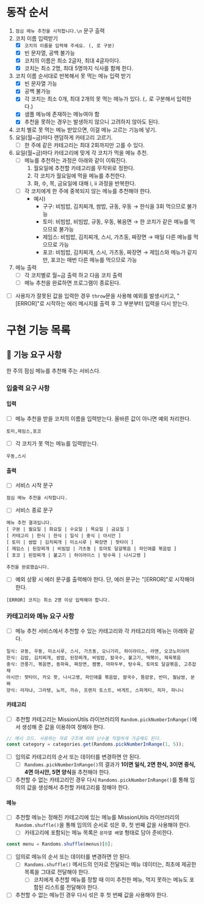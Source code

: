 # 동작 순서

1. `점심 메뉴 추천을 시작합니다.\n` 문구 출력
2. 코치 이름 입력받기
   - [x] `코치의 이름을 입력해 주세요. (, 로 구분)`
   - [x] 빈 문자열, 공백 불가능
   - [x] 코치의 이름은 최소 2글자, 최대 4글자이다.
   - [x] 코치는 최소 2명, 최대 5명까지 식사를 함께 한다.
3. 코치 이름 순서대로 반복해서 못 먹는 메뉴 입력 받기
   - [x] 빈 문자열 가능
   - [x] 공백 불가능
   - [x] 각 코치는 최소 0개, 최대 2개의 못 먹는 메뉴가 있다. (`,` 로 구분해서 입력한다.)
   - [x] 샘플 메뉴에 존재하는 메뉴여야 함
   - [x] 추천을 못하는 경우는 발생하지 않으니 고려하지 않아도 된다.
4. 코치 별로 못 먹는 메뉴 받았으면, 이걸 메뉴 고르는 기능에 넣기.
5. 요일(월~금)마다 랜덤하게 카테고리 고르기.
   - [ ] 한 주에 같은 카테고리는 최대 2회까지만 고를 수 있다.
6. 요일(월~금)마다 카테고리에 맞게 각 코치가 먹을 메뉴 추천.
   - [ ] 메뉴를 추천하는 과정은 아래와 같이 이뤄진다.
     1. 월요일에 추천할 카테고리를 무작위로 정한다.
     2. 각 코치가 월요일에 먹을 메뉴를 추천한다.
     3. 화, 수, 목, 금요일에 대해 i, ii 과정을 반복한다.
   - [ ] 각 코치에게 한 주에 중복되지 않는 메뉴를 추천해야 한다.
     - 예시)
       - 구구: 비빔밥, 김치찌개, 쌈밥, 규동, 우동 → 한식을 3회 먹으므로 불가능
       - 토미: 비빔밥, 비빔밥, 규동, 우동, 볶음면 → 한 코치가 같은 메뉴를 먹으므로 불가능
       - 제임스: 비빔밥, 김치찌개, 스시, 가츠동, 짜장면 → 매일 다른 메뉴를 먹으므로 가능
       - 포코: 비빔밥, 김치찌개, 스시, 가츠동, 짜장면 → 제임스와 메뉴가 같지만, 포코는 매번 다른 메뉴를 먹으므로 가능
7. 메뉴 출력
   - [ ] 각 코치별로 월~금 출력 하고 다음 코치 출력
   - [ ] 메뉴 추천을 완료하면 프로그램이 종료된다.

- [ ] 사용자가 잘못된 값을 입력한 경우 `throw`문을 사용해 예외를 발생시키고, "[ERROR]"로 시작하는 에러 메시지를 출력 후 그 부분부터 입력을 다시 받는다.

# 구현 기능 목록

## 🚀 기능 요구 사항

한 주의 점심 메뉴를 추천해 주는 서비스다.

### 입출력 요구 사항

#### 입력

- [ ] 메뉴 추천을 받을 코치의 이름을 입력받는다. 올바른 값이 아니면 예외 처리한다.

```
토미,제임스,포코
```

- [ ] 각 코치가 못 먹는 메뉴를 입력받는다.

```
우동,스시
```

#### 출력

- [ ] 서비스 시작 문구

```
점심 메뉴 추천을 시작합니다.
```

- [ ] 서비스 종료 문구

```
메뉴 추천 결과입니다.
[ 구분 | 월요일 | 화요일 | 수요일 | 목요일 | 금요일 ]
[ 카테고리 | 한식 | 한식 | 일식 | 중식 | 아시안 ]
[ 토미 | 쌈밥 | 김치찌개 | 미소시루 | 짜장면 | 팟타이 ]
[ 제임스 | 된장찌개 | 비빔밥 | 가츠동 | 토마토 달걀볶음 | 파인애플 볶음밥 ]
[ 포코 | 된장찌개 | 불고기 | 하이라이스 | 탕수육 | 나시고렝 ]

추천을 완료했습니다.
```

- [ ] 예외 상황 시 에러 문구를 출력해야 한다. 단, 에러 문구는 "[ERROR]"로 시작해야 한다.

```
[ERROR] 코치는 최소 2명 이상 입력해야 합니다.
```

### 카테고리와 메뉴 요구 사항

- [ ] 메뉴 추천 서비스에서 추천할 수 있는 카테고리와 각 카테고리의 메뉴는 아래와 같다.

```
일식: 규동, 우동, 미소시루, 스시, 가츠동, 오니기리, 하이라이스, 라멘, 오코노미야끼
한식: 김밥, 김치찌개, 쌈밥, 된장찌개, 비빔밥, 칼국수, 불고기, 떡볶이, 제육볶음
중식: 깐풍기, 볶음면, 동파육, 짜장면, 짬뽕, 마파두부, 탕수육, 토마토 달걀볶음, 고추잡채
아시안: 팟타이, 카오 팟, 나시고렝, 파인애플 볶음밥, 쌀국수, 똠얌꿍, 반미, 월남쌈, 분짜
양식: 라자냐, 그라탱, 뇨끼, 끼슈, 프렌치 토스트, 바게트, 스파게티, 피자, 파니니
```

#### 카테고리

- [ ] 추천할 카테고리는 MissionUtils 라이브러리의 `Random.pickNumberInRange()`에서 생성해 준 값을 이용하여 정해야 한다.

```javascript
// 예시 코드. 사용하는 자료 구조에 따라 난수를 적절하게 가공해도 된다.
const category = categories.get(Randoms.pickNumberInRange(1, 5));
```

- [ ] 임의로 카테고리의 순서 또는 데이터를 변경하면 안 된다.
  - [ ] `Randoms.pickNumberInRange()`의 결과가 **1이면 일식, 2면 한식, 3이면 중식, 4면 아시안, 5면 양식**을 추천해야 한다.
- [ ] 추천할 수 없는 카테고리인 경우 다시 `Randoms.pickNumberInRange()`를 통해 임의의 값을 생성해서 추천할 카테고리를 정해야 한다.

#### 메뉴

- [ ] 추천할 메뉴는 정해진 카테고리에 있는 메뉴를 MissionUtils 라이브러리의 `Random.shuffle()`을 통해 임의의 순서로 섞은 후, 첫 번째 값을 사용해야 한다.
  - [ ] 카테고리에 포함되는 메뉴 목록은 `문자열 배열` 형태로 담아 준비한다.

```javascript
const menu = Randoms.shuffle(menus)[0];
```

- [ ] 임의로 메뉴의 순서 또는 데이터를 변경하면 안 된다.
  - [ ] `Randoms.shuffle()` 메서드의 인자로 전달되는 메뉴 데이터는, 최초에 제공한 목록을 그대로 전달해야 한다.
    - [ ] 코치에게 추천할 메뉴를 정할 때 이미 추천한 메뉴, 먹지 못하는 메뉴도 포함된 리스트를 전달해야 한다.
- [ ] 추천할 수 없는 메뉴인 경우 다시 섞은 후 첫 번째 값을 사용해야 한다.
